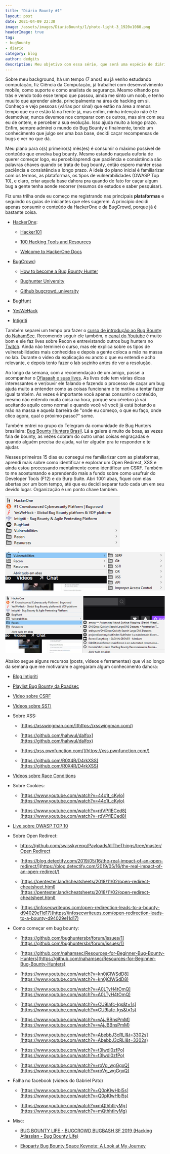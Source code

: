```yaml
---
title: "Diário Bounty #1"
layout: post
date: 2021-04-09 22:30
image: /assets/images/DiarioBounty/1/photo-light-3_1920x1080.png
headerImage: true
tag:
- bugBounty
- diario
category: blog
author: dedgits
description: Meu objetivo com essa série, que será uma espécie de diário, é servir de recurso/motivação pra quem também está começando com Bug Bounty e ser fonte de revisão dos conteúdos que venho estudando ao longo do tempo a fim de fixar o conhecimento.
---
```


Sobre meu background, há um tempo (7 anos) eu já venho estudando computação, fiz Ciência da Computação, já trabalhei com desenvolvimento mobile, como suporte e como analista de segurança. Mesmo olhando pra trás e vendo todo esse tempo que passou, ainda me sinto um noob, e tenho muuito que aprender ainda, principalmente na área de hacking em si. Conheço e vejo pessoas (várias por sinal) que estão na área a menos tempo que eu e estão lá na frente já, mas enfim, minha intenção não é te desmotivar, nunca devemos nos comparar com os outros, mas sim com seu eu de ontem, e perceber a sua evolução. Isso ajuda muito a longo prazo. Enfim, sempre admirei o mundo do Bug Bounty e finalmente, tendo um conhecimento que julgo ser uma boa base, decidi caçar recompensas de bugs e ver no que dá. 

Meu plano para o(s) primeiro(s) mês(es) é consumir o máximo possível de conteúdo que envolva bug bounty. Mesmo estando naquela euforia de querer começar logo, eu percebi/aprendi que paciência e consistência são palavras chaves quando se trata de bug bounty, então espero manter essa paciência e consistência a longo prazo. A ideia do plano inicial é familiarizar com os termos, as plataformas, os tipos de vulnerabilidades (OWASP Top 10), e claro, criar aquela base dahora pra quando de fato for caçar algum bug a gente tenha aonde recorrer (resumos de estudos e saber pesquisar). 

Fiz uma trilha onde eu começo me registrando nas principais **plataformas** e seguindo os guias de iniciantes que eles sugerem. A principio decidi apenas consumir o conteúdo da HackerOne e da BugCrowd, porque já é bastante coisa.

-   [HackerOne](https://hackerone.com/): 

    - [Hacker101](https://www.hacker101.com/)

    - [100 Hacking Tools and Resources](https://www.hackerone.com/blog/100-hacking-tools-and-resources)

    - [Welcome to HackerOne Docs](https://docs.hackerone.com/hackers.html)

-   [BugCrowd](https://www.bugcrowd.com/):

    - [How to become a Bug Bounty Hunter](https://forum.bugcrowd.com/t/researcher-resources-how-to-become-a-bug-bounty-hunter/1102)

    - [Bughunter University](https://sites.google.com/site/bughunteruniversity/)

    - [Github bugcrowd_university](https://github.com/bugcrowd/bugcrowd_university?utm_source=website&utm_medium=labs&utm_content=education&utm_campaign=resourcekits)

-  [BugHunt](https://admin.bughunt.com.br/)
-  [YesWeHack](https://www.yeswehack.com/)
-  [Intigriti](https://www.intigriti.com/)

Também separei um tempo pra fazer o [curso de introdução ao Bug Bounty do NahamSec](https://www.udemy.com/course/intro-to-bug-bounty-by-nahamsec/). Recomendo seguir ele também, o [canal do Youtube](https://www.youtube.com/channel/UCCZDt7MuC3Hzs6IH4xODLBw) é muito bom e ele faz lives sobre Recon e entrevistando outros bug hunters no [Twitch](https://www.twitch.tv/nahamsec). Ainda não terminei o curso, mas ele explica sobre os tipos de vulnerabilidades mais conhecidas e depois a gente coloca a mão na massa no lab. Durante o vídeo da explicação eu anoto o que eu entendi e acho relevante, e depois tento fazer o lab sozinho antes de ver a resolução. 

Ao longo da semana, com a recomendação de um amigo, passei a acompanhar o [Ofjaaaah e suas lives](https://www.twitch.tv/ofjaaaah). As lives dele tem várias dicas interessantes e ver/ouvir ele falando e fazendo o processo de caçar um bug ajuda muito a entender como as coisas funcionam e te motiva a tentar fazer igual também. As vezes é importante você apenas consumir o conteúdo, mesmo não entendo muita coisa na hora, porque seu cérebro já vai aceitando aquilo como normal e quando você vê você já está botando a mão na massa e aquela barreira de "onde eu começo, o que eu faço, onde clico agora, qual o próximo passo?" some. 

Também entrei no grupo do Telegram da comunidade de Bug Hunters brasileira: [Bug Bounty Hunters Brasil](https://t.me/bugbountyhunterbrasil). Lá a galera é muito de boas, as vezes fala de bounty, as vezes cobram do outro umas coisas engraçadas e quando alguém precisa de ajuda, vai ter alguém pra te responder e te ajudar. 

Nesses primeiros 15 dias eu consegui me familiarizar com as plataformas, aprendi mais sobre como identificar e explorar um Open Redirect, XSS e ainda estou processando mentalmente como identificar um CSRF. Também to me acostumando e aprendendo mais a fundo sobre como usufruir do Developer Tools (F12) e do Burp Suite. Abri 1001 abas, fiquei com elas abertas por um bom tempo, até que eu decidi separar tudo cada um em seu devido lugar. Organização é um ponto chave também.

![img](/assets/images/DiarioBounty/1/1.png)

![img](/assets/images/DiarioBounty/1/2.png)

![img](/assets/images/DiarioBounty/1/3.png)

Abaixo segue alguns recursos (posts, vídeos e ferramentas) que vi ao longo da semana que me motivaram e agregaram algum conhecimento dahora:

-  [Blog Intigriti](https://blog.intigriti.com/)

-  [Playlist Bug Bounty da Roadsec](https://www.youtube.com/playlist?list=PLGdaaZUNDlN5HsJBxBD3dBXzgC-zUZ7qF)

- [Vídeo sobre CSRF](https://www.youtube.com/watch?v=eWEgUcHPle0)

- [Vídeos sobre SSTI](https://www.youtube.com/watch?v=SN6EVIG4c-0&t=185s)

- Sobre XSS:

    - [https://xsswingman.com/](https://xsswingman.com/)

    - [https://github.com/hahwul/dalfox](https://github.com/hahwul/dalfox)

    - [https://xss.pwnfunction.com/](https://xss.pwnfunction.com/)

    - [https://github.com/R0X4R/D4rkXSS](https://github.com/R0X4R/D4rkXSS)

- [Vídeos sobre Race Conditions](https://www.youtube.com/watch?v=bhHvT788juk&t=429s)

- Sobre Cookies:

    - [https://www.youtube.com/watch?v=44c1t_cKylo](https://www.youtube.com/watch?v=44c1t_cKylo)

    - [https://www.youtube.com/watch?v=rdVPflECed8](https://www.youtube.com/watch?v=rdVPflECed8)

- [Live sobre OWASP TOP 10](https://www.youtube.com/watch?v=FhyLmDBdIO0&t=5s)

- Sobre Open Redirect:

    - [https://github.com/swisskyrepo/PayloadsAllTheThings/tree/master/Open Redirect](https://github.com/swisskyrepo/PayloadsAllTheThings/tree/master/Open%20Redirect)

    - [https://blog.detectify.com/2019/05/16/the-real-impact-of-an-open-redirect/](https://blog.detectify.com/2019/05/16/the-real-impact-of-an-open-redirect/)

    - [https://pentester.land/cheatsheets/2018/11/02/open-redirect-cheatsheet.html](https://pentester.land/cheatsheets/2018/11/02/open-redirect-cheatsheet.html)

    - [https://infosecwriteups.com/open-redirection-leads-to-a-bounty-d94029e11d17](https://infosecwriteups.com/open-redirection-leads-to-a-bounty-d94029e11d17)

- Como começar em bug bounty:

    - [https://github.com/bughuntersbr/forum/issues/1](https://github.com/bughuntersbr/forum/issues/1)

    - [https://github.com/nahamsec/Resources-for-Beginner-Bug-Bounty-Hunters](https://github.com/nahamsec/Resources-for-Beginner-Bug-Bounty-Hunters)

    - [https://www.youtube.com/watch?v=kn0jClWSdD8](https://www.youtube.com/watch?v=kn0jClWSdD8)

    - [https://www.youtube.com/watch?v=A0LTyH4tOmQ](https://www.youtube.com/watch?v=A0LTyH4tOmQ)

    - [https://www.youtube.com/watch?v=CU9Iafc-Igs&t=1s](https://www.youtube.com/watch?v=CU9Iafc-Igs&t=1s)

    - [https://www.youtube.com/watch?v=vAjJBBnsPmM](https://www.youtube.com/watch?v=vAjJBBnsPmM)

    - [https://www.youtube.com/watch?v=AbebbJ3cRLI&t=3302s](https://www.youtube.com/watch?v=AbebbJ3cRLI&t=3302s)

    - [https://www.youtube.com/watch?v=t3lwdl0zfPo](https://www.youtube.com/watch?v=t3lwdl0zfPo)

    - [https://www.youtube.com/watch?v=roVg_wgGgxQ](https://www.youtube.com/watch?v=roVg_wgGgxQ)

- Falha no facebook (videos do Gabriel Pato)

    - [https://www.youtube.com/watch?v=Q0pKIwHbI5s](https://www.youtube.com/watch?v=Q0pKIwHbI5s)

    - [https://www.youtube.com/watch?v=mQthhtlryMg](https://www.youtube.com/watch?v=mQthhtlryMg)

- Misc:

    - [BUG BOUNTY LIFE - BUGCROWD BUGBASH SF 2019 (Hacking Atlassian - Bug Bounty Life)](https://www.youtube.com/watch?v=g42pD8P4ZZ8)

    - [Ekoparty Bug Bounty Space Keynote: A Look at My Journey](https://www.youtube.com/watch?v=jnS687-5rqM)